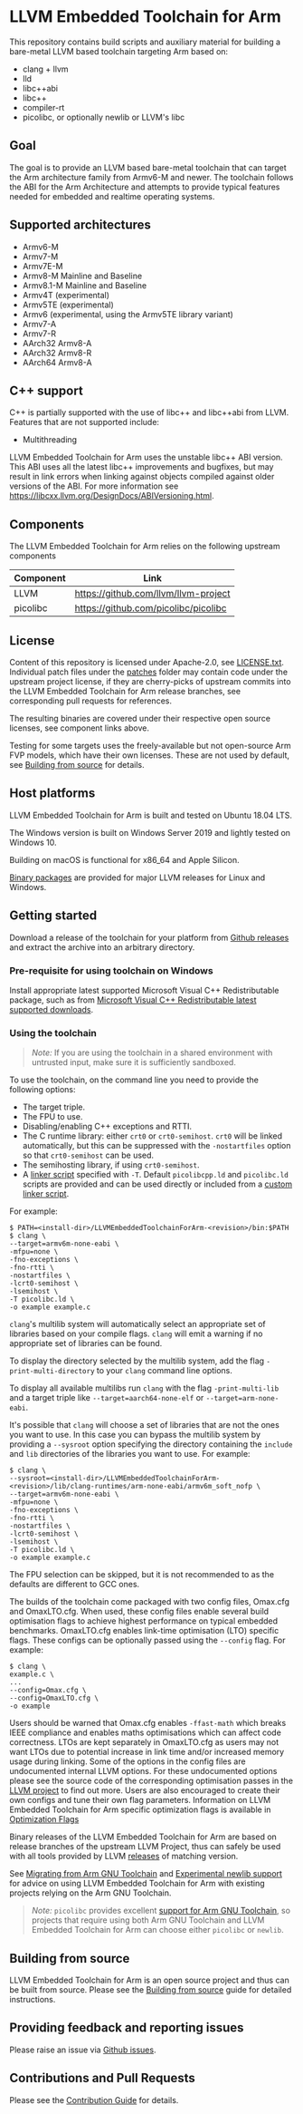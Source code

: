# LLVM Embedded Toolchain for Arm

This repository contains build scripts and auxiliary material for building a
bare-metal LLVM based toolchain targeting Arm based on:
* clang + llvm
* lld
* libc++abi
* libc++
* compiler-rt
* picolibc, or optionally newlib or LLVM's libc

## Goal

The goal is to provide an LLVM based bare-metal toolchain that can target the
Arm architecture family from Armv6-M and newer. The toolchain follows the ABI
for the Arm Architecture and attempts to provide typical features needed for
embedded and realtime operating systems.

## Supported architectures

- Armv6-M
- Armv7-M
- Armv7E-M
- Armv8-M Mainline and Baseline
- Armv8.1-M Mainline and Baseline
- Armv4T (experimental)
- Armv5TE (experimental)
- Armv6 (experimental, using the Armv5TE library variant)
- Armv7-A
- Armv7-R
- AArch32 Armv8-A
- AArch32 Armv8-R
- AArch64 Armv8-A

## C++ support

C++ is partially supported with the use of libc++ and libc++abi from LLVM. Features
that are not supported include:
 - Multithreading

LLVM Embedded Toolchain for Arm uses the unstable libc++ ABI version. This ABI
uses all the latest libc++ improvements and bugfixes, but may result in link
errors when linking against objects compiled against older versions of the ABI.
For more information see https://libcxx.llvm.org/DesignDocs/ABIVersioning.html.

## Components

The LLVM Embedded Toolchain for Arm relies on the following upstream components

Component  | Link
---------- | ------------------------------------
LLVM       | https://github.com/llvm/llvm-project
picolibc   | https://github.com/picolibc/picolibc

## License

Content of this repository is licensed under Apache-2.0, see
[LICENSE.txt](LICENSE.txt). Individual patch files under the
[patches](https://github.com/ARM-software/LLVM-embedded-toolchain-for-Arm/tree/main/patches)
folder may contain code under the upstream project license, if they are
cherry-picks of upstream commits into the LLVM Embedded Toolchain for Arm
release branches, see corresponding pull requests for references.

The resulting binaries are covered under their respective open source licenses,
see component links above.

Testing for some targets uses the freely-available but not open-source Arm FVP
models, which have their own licenses. These are not used by default, see
[Building from source](docs/building-from-source.md) for details.

## Host platforms

LLVM Embedded Toolchain for Arm is built and tested on Ubuntu 18.04 LTS.

The Windows version is built on Windows Server 2019 and lightly tested on Windows 10.

Building on macOS is functional for x86_64 and Apple Silicon.

[Binary packages](https://github.com/ARM-software/LLVM-embedded-toolchain-for-Arm/releases)
are provided for major LLVM releases for Linux and Windows.

## Getting started

Download a release of the toolchain for your platform from [Github
releases](https://github.com/ARM-software/LLVM-embedded-toolchain-for-Arm/releases)
and extract the archive into an arbitrary directory.

### Pre-requisite for using toolchain on Windows

Install appropriate latest supported Microsoft Visual C++ Redistributable package, such as from [Microsoft Visual C++ Redistributable latest supported downloads](https://learn.microsoft.com/en-us/cpp/windows/latest-supported-vc-redist?view=msvc-170).

### Using the toolchain

> *Note:* If you are using the toolchain in a shared environment with untrusted input,
> make sure it is sufficiently sandboxed.

To use the toolchain, on the command line you need to provide the following options:
* The target triple.
* The FPU to use.
* Disabling/enabling C++ exceptions and RTTI.
* The C runtime library: either `crt0` or `crt0-semihost`.
  `crt0` will be linked automatically, but this can be suppressed
  with the `-nostartfiles` option so that `crt0-semihost` can be used.
* The semihosting library, if using `crt0-semihost`.
* A [linker script](
  https://sourceware.org/binutils/docs/ld/Scripts.html) specified with `-T`.
  Default `picolibcpp.ld` and `picolibc.ld` scripts are provided and can be used
  directly or included from a [custom linker script](
  https://github.com/picolibc/picolibc/blob/main/doc/linking.md#using-picolibcld).

For example:
```
$ PATH=<install-dir>/LLVMEmbeddedToolchainForArm-<revision>/bin:$PATH
$ clang \
--target=armv6m-none-eabi \
-mfpu=none \
-fno-exceptions \
-fno-rtti \
-nostartfiles \
-lcrt0-semihost \
-lsemihost \
-T picolibc.ld \
-o example example.c
```

`clang`'s multilib system will automatically select an appropriate set of
libraries based on your compile flags. `clang` will emit a warning if no
appropriate set of libraries can be found.

To display the directory selected by the multilib system, add the flag
`-print-multi-directory` to your `clang` command line options.

To display all available multilibs run `clang` with the flag `-print-multi-lib`
and a target triple like `--target=aarch64-none-elf` or `--target=arm-none-eabi`.

It's possible that `clang` will choose a set of libraries that are not the ones
you want to use. In this case you can bypass the multilib system by providing a
`--sysroot` option specifying the directory containing the `include` and `lib`
directories of the libraries you want to use. For example:

```
$ clang \
--sysroot=<install-dir>/LLVMEmbeddedToolchainForArm-<revision>/lib/clang-runtimes/arm-none-eabi/armv6m_soft_nofp \
--target=armv6m-none-eabi \
-mfpu=none \
-fno-exceptions \
-fno-rtti \
-nostartfiles \
-lcrt0-semihost \
-lsemihost \
-T picolibc.ld \
-o example example.c
```

The FPU selection can be skipped, but it is not recommended to as the defaults
are different to GCC ones.


The builds of the toolchain come packaged with two config files, Omax.cfg and OmaxLTO.cfg.
When used, these config files enable several build optimisation flags to achieve highest performance on typical embedded benchmarks. OmaxLTO.cfg enables link-time optimisation (LTO) specific flags.
These configs can be optionally passed using the `--config` flag. For example:

```
$ clang \
example.c \
...
--config=Omax.cfg \
--config=OmaxLTO.cfg \
-o example
```

Users should be warned that Omax.cfg enables `-ffast-math` which breaks IEEE compliance and
enables maths optimisations which can affect code correctness.  LTOs are
kept separately in OmaxLTO.cfg as users may not want LTOs due to potential increase in link time
and/or increased memory usage during linking. Some of the options in the config files are undocumented internal LLVM options. For these undocumented options please see the source code of the
corresponding optimisation passes in the [LLVM project](https://github.com/llvm/llvm-project)
to find out more. Users are also encouraged to create their own configs and tune their own
flag parameters.
Information on LLVM Embedded Toolchain for Arm specific optimization flags is available in [Optimization Flags](https://github.com/ARM-software/LLVM-embedded-toolchain-for-Arm/blob/main/docs/optimization-flags.md)

Binary releases of the LLVM Embedded Toolchain for Arm are based on release
branches of the upstream LLVM Project, thus can safely be used with all tools
provided by LLVM [releases](https://github.com/llvm/llvm-project/releases)
of matching version.

See [Migrating from Arm GNU Toolchain](https://github.com/ARM-software/LLVM-embedded-toolchain-for-Arm/blob/main/docs/migrating.md)
and [Experimental newlib support](https://github.com/ARM-software/LLVM-embedded-toolchain-for-Arm/blob/main/docs/newlib.md)
for advice on using LLVM Embedded Toolchain for Arm with existing projects
relying on the Arm GNU Toolchain.

> *Note:* `picolibc` provides excellent
> [support for Arm GNU Toolchain](https://github.com/picolibc/picolibc/blob/main/doc/using.md),
> so projects that require using both Arm GNU Toolchain and LLVM Embedded Toolchain for Arm
> can choose either `picolibc` or `newlib`.

## Building from source

LLVM Embedded Toolchain for Arm is an open source project and thus can be built
from source. Please see the [Building from source](docs/building-from-source.md)
guide for detailed instructions.

## Providing feedback and reporting issues

Please raise an issue via [Github issues](https://github.com/ARM-software/LLVM-embedded-toolchain-for-Arm/issues).

## Contributions and Pull Requests

Please see the [Contribution Guide](docs/contributing.md) for details.
